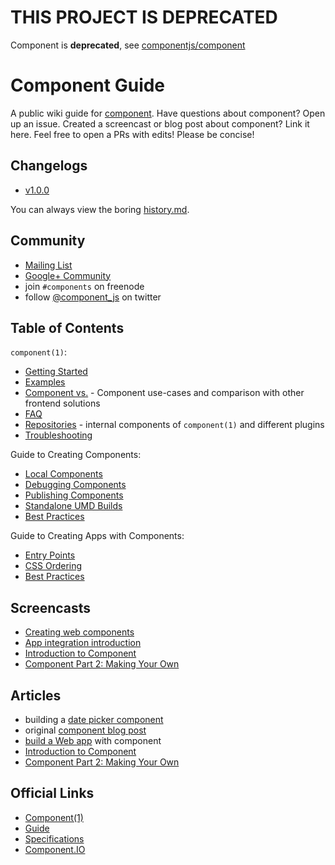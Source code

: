 # THIS PROJECT IS DEPRECATED
Component is __deprecated__, see [componentjs/component](https://github.com/componentjs/component/blob/master/Readme.md)

# Component Guide

A public wiki guide for [component][component].
Have questions about component? Open up an issue.
Created a screencast or blog post about component? Link it here.
Feel free to open a PRs with edits! Please be concise!

## Changelogs

- [v1.0.0](changelogs/1.0.0.md)

You can always view the boring [history.md](https://github.com/componentjs/component/blob/master/History.md).

## Community

- [Mailing List](https://groups.google.com/group/componentjs)
- [Google+ Community](https://plus.google.com/u/0/communities/109771441994395167277)
- join `#components` on freenode
- follow [@component_js](http://twitter.com/component_js) on twitter


## Table of Contents

`component(1)`:

- [Getting Started](component/getting-started.md)
- [Examples](component/examples.md)
- [Component vs.](component/vs.md) - Component use-cases and comparison with other frontend solutions
- [FAQ](component/faq.md)
- [Repositories](component/repositories.md) - internal components of `component(1)` and different plugins 
- [Troubleshooting](component/troubleshooting.md)

Guide to Creating Components:

- [Local Components](creating-components/locals.md)
- [Debugging Components](creating-components/debugging.md)
- [Publishing Components](creating-components/publishing.md)
- [Standalone UMD Builds](creating-components/standalone-umd-builds.md)
- [Best Practices](creating-components/best-practices.md)

Guide to Creating Apps with Components:

- [Entry Points](creating-apps-with-components/entry-points.md)
- [CSS Ordering](creating-apps-with-components/css-ordering.md)
- [Best Practices](creating-apps-with-components/best-practices.md)


## Screencasts

- [Creating web components](https://vimeo.com/53730178)
- [App integration introduction](https://vimeo.com/48054442)
- [Introduction to Component](https://vimeo.com/86336598)
- [Component Part 2: Making Your Own](https://vimeo.com/86339228)

## Articles

- building a [date picker component](http://tjholowaychuk.tumblr.com/post/37832588021/building-a-date-picker-component)
- original [component blog post](http://tjholowaychuk.tumblr.com/post/27984551477/components)
- [build a Web app](http://blog.kewah.com/2014/build-a-web-app-with-component/) with component
- [Introduction to Component](http://smalljs.org/package-managers/component-part-1/)
- [Component Part 2: Making Your Own](http://smalljs.org/package-managers/component-part-2/)

## Official Links

- [Component(1)](https://github.com/componentjs/component)
- [Guide](https://github.com/componentjs/guide)
- [Specifications](https://github.com/componentjs/spec)
- [Component.IO](https://github.com/componentjs/component.io)

[component]: https://github.com/componentjs/component
